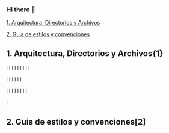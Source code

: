 ### Hi there 👋

<!--
**slarrauri/slarrauri** is a ✨ _special_ ✨ repository because its `README.md` (this file) appears on your GitHub profile.

Here are some ideas to get you started:

- 🔭 I’m currently working on ...
- 🌱 I’m currently learning ...
- 👯 I’m looking to collaborate on ...
- 🤔 I’m looking for help with ...
- 💬 Ask me about ...
- 📫 How to reach me: ...
- 😄 Pronouns: ...
- ⚡ Fun fact: ...
-->

[1. Arquitectura, Directorios y Archivos](1)

[2. Guia de estilos y convenciones](2)

## 1. Arquitectura, Directorios y Archivos{1}

l
l
l
l
l
l
l
l
l

l
l
l
l
l
l

l
l
l
l
l
l
l
l

l
## 2. Guia de estilos y convenciones[2]
